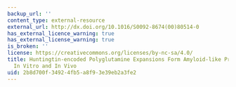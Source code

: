```yaml
---
backup_url: ''
content_type: external-resource
external_url: http://dx.doi.org/10.1016/S0092-8674(00)80514-0
has_external_licence_warning: true
has_external_license_warning: true
is_broken: ''
license: https://creativecommons.org/licenses/by-nc-sa/4.0/
title: Huntingtin-encoded Polyglutamine Expansions Form Amyloid-like Protein Aggregates
  In Vitro and In Vivo
uid: 2b8d700f-3492-4fb5-a8f9-3e39eb2a3fe2
---
```

